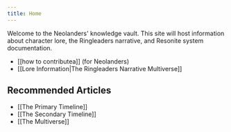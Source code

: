```yaml
---
title: Home
---
```

Welcome to the Neolanders' knowledge vault. This site will host information about character lore, the Ringleaders narrative, and Resonite system documentation.

- [[how to contributea]] (for Neolanders)
- [[Lore Information|The Ringleaders Narrative Multiverse]]

## Recommended Articles

- [[The Primary Timeline]]
- [[The Secondary Timeline]]
- [[The Multiverse]]